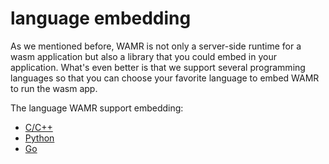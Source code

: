 # language embedding

As we mentioned before, WAMR is not only a server-side runtime for a wasm application but also a library that you could embed in your application. What's even better is that we support several programming languages so that you can choose your favorite language to embed WAMR to run the wasm app.

The language WAMR support embedding:

- [C/C++](../../../doc/embed_wamr.md)
- [Python](../../../language-bindings/python/README.md)
- [Go](../../../language-bindings/go/README.md)
